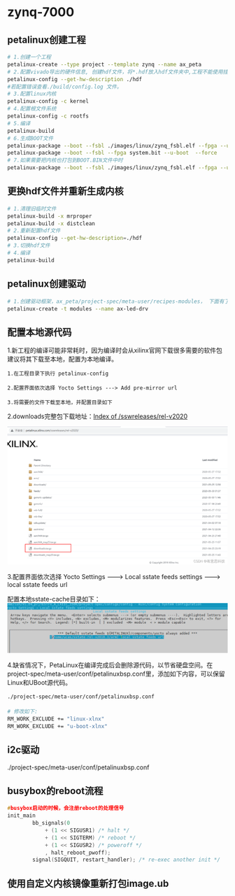 # zynq-7000

## petalinux创建工程

```sh
# 1.创建一个工程
petalinux-create --type project --template zynq --name ax_peta
# 2.配置vivado导出的硬件信息, 创建hdf文件，将*.hdf放入hdf文件夹中,工程不能使用挂载其他盘的方式，否则这一步报错.
petalinux-config --get-hw-description ./hdf
#若配置错误查看./build/config.log 文件。
# 3.配置linux内核
petalinux-config -c kernel
# 4.配置根文件系统
petalinux-config -c rootfs
# 5.编译
petalinux-build
# 6.生成BOOT文件
petalinux-package --boot --fsbl ./images/linux/zynq_fsbl.elf --fpga --u-boot --force
petalinux-package --boot --fsbl --fpga system.bit --u-boot  --force
# 7.如果需要把内核也打包到BOOT.BIN文件中时
petalinux-package --boot --fsbl ./images/linux/zynq_fsbl.elf --fpga --u-boot --kernel --force
```

## 更换hdf文件并重新生成内核

```sh
# 1.清理旧临时文件
petalinux-build -x mrproper
petalinux-build -x distclean
# 2.重新配置hdf文件
petalinux-config --get-hw-description=./hdf
# 3.切换hdf文件
# 4.编译
petalinux-build
```

## petalinux创建驱动

```sh
# 1.创建驱动框架，ax_peta/project-spec/meta-user/recipes-modules， 下面有了名为 ax-led-drv 文件夹，再迕入目弽…/ax_peta/project-spec/meta-user/recipes-modules/ax-led-drv/files，目录下名为 ax-led-drv.c 的文件就是 petalinux 帮我们新建的驱劢文件
petalinux-create -t modules --name ax-led-drv
```



## 配置本地源代码

1.新工程的编译可能非常耗时，因为编译时会从xilinx官网下载很多需要的软件包建议将其下载至本地，配置为本地编译。

```shell
1.在工程目录下执行 petalinux-config

2.配置界面依次选择 Yocto Settings ---> Add pre-mirror url

3.将需要的文件下载至本地，并配置目录如下
```

 2.downloads完整包下载地址：[Index of /sswreleases/rel-v2020](http://petalinux.xilinx.com/sswreleases/rel-v2020/)

![img](.\images\zynq-1)

3.配置界面依次选择 Yocto Settings ---> Local sstate feeds settings ---> local sstate feeds url

配置本地sstate-cache目录如下：![image-20230630101539306](.\images\zynq-2)

4.缺省情况下，PetaLinux在编译完成后会删除源代码，以节省硬盘空间。在project-spec/meta-user/conf/petalinuxbsp.conf里，添加如下内容，可以保留Linux和UBoot源代码。

```sh
./project-spec/meta-user/conf/petalinuxbsp.conf

# 修改如下:
RM_WORK_EXCLUDE += "linux-xlnx"
RM_WORK_EXCLUDE += "u-boot-xlnx"
```





## i2c驱动

./project-spec/meta-user/conf/petalinuxbsp.conf







## busybox的reboot流程

```c
#busybox启动的时候，会注册reboot的处理信号
init_main
		bb_signals(0
			+ (1 << SIGUSR1) /* halt */
			+ (1 << SIGTERM) /* reboot */
			+ (1 << SIGUSR2) /* poweroff */
			, halt_reboot_pwoff);
		signal(SIGQUIT, restart_handler); /* re-exec another init */  		
```



## 使用自定义内核镜像重新打包image.ub

[./转载的一些文章/如何直接修改 image.ub.md]: ./转载的一些文章/如何直接修改image.ub.md

